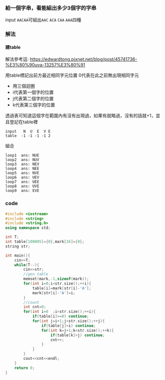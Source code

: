### 給一個字串，看能組出多少3個字的字串
input
`AACAA`可組出`AAC` `ACA` `CAA` `AAA`四種

### 解法
#### 建table
解法參考這: https://edwardtong.pixnet.net/blog/post/45741736-%E3%80%90uva-13257%E3%80%91

用table標記出前方最近相同字元位置  0代表在此之前無出現相同字元
* 用三個迴圈  
* i代表第一個字的位置
* j代表第二個字的位置
* k代表第三個字的位置  

透過表可知道這個字在範圍內有沒有出現過，如果有就略過，沒有的話就+1，並且登記在table裡
```
input   N  U  E  V E  
table  -1 -1 -1 -1 2
```
組合  
```
loop1  ans: NUE
loop2  ans: NUV
loop3  ans: NEV
loop4  ans: NEE
loop5  ans: NVE
loop6  ans: UEV
loop7  ans: UEE
loop8  ans: UVE
loop9  ans: EVE
```

### code
```cpp
#include <iostream>
#include <string>
#include <string.h>
using namespace std;

int T;
int table[100005]={0},mark[26]={0};
string str;

int main(){
	cin>>T;
	while(T--){
		cin>>str;
		//gen table
		memset(mark,-1,sizeof(mark));
		for(int i=0;i<str.size();++i){
			table[i]=mark[str[i]-'A'];
			mark[str[i]-'A']=i;
		}
		//count
		int cnt=0;
		for(int i=0  ;i<str.size();++i){
			if(table[i]>=0) continue;
			for(int j=i+1;j<str.size();++j){
				if(table[j]>i) continue;
				for(int k=j+1;k<str.size();++k){
					if(table[k]>j) continue;
					cnt++;
				}
			}
		}
		cout<<cnt<<endl;
	}
	return 0;
}
```
